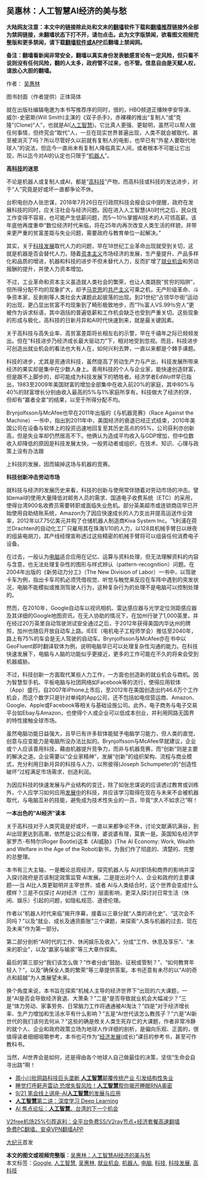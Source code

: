  <h2>吴惠林：人工智慧AI经济的美与愁</h2> <p class="notice"><b>大陆网友注意：本文中的链接除此处和文末的<a href="https://github.com/bannedbook/fanqiang" >翻墙</a>软件下载和<a href="https://github.com/killgcd/justmysocks/blob/master/README.md">翻墙推荐</a>链接外全部为禁网链接，未翻墙状态下打不开，请勿点击。此为文字版禁闻，欲看图文视频完整版和更多禁闻，请下载<a href="https://github.com/bannedbook/fanqiang">翻墙软件或APP</a>后翻墙上禁闻网。</p><p>备注：翻墙看新闻非常安全，翻墙以真实身份发表敏感言论有一定风险，但只看不说则没有任何风险，翻的人太多，政府管不过来，也不管。信息自由是天赋人权，请放心大胆的翻墙。</b></p>  <div class="entry"> <p>作者： <a href="https://www.bannedbook.org/bnews/tag/%e5%90%b4%e6%83%a0%e6%9e%97/" class="st_tag internal_tag" rel="tag" title="标签 吴惠林 下的日志">吴惠林</a></p> <p id="conimg">图书封面（作者提供）正体简体</p> <p>就在出版社编辑电邀为本书写推荐序的同时，很的，HBO频道正播映李安导演、威尔･史密斯(Will Smith)主演的《双子杀手》，赤裸裸的推出“复制人”或“克隆”(Clone)“人”，也就是AI(<a href="https://www.bannedbook.org/bnews/tag/%E4%BA%BA%E5%B7%A5%E6%99%BA%E6%85%A7/" class="st_tag internal_tag" rel="tag" title="标签 人工智慧 下的日志">人工智慧</a>)。它比真人更强、更聪明，虽然可以帮人做任何事情，但终究会“取代”人，一旦在现实世界普遍出现，人类不就会被取代、甚至被消灭了吗？所以尽管好久以前就有复制人的电影，也早已有“外星人要取代地球人”的说法，但迄今一直尚未有复制人降临真实人间，或者根本不可能让它出现，所以迄今对AI的认定也只限于“<a href="https://www.bannedbook.org/bnews/tag/%e6%9c%ba%e5%99%a8%e4%ba%ba/" class="st_tag internal_tag" rel="tag" title="标签 机器人 下的日志">机器人</a>”。</p> <p><strong>高<a href="https://www.bannedbook.org/bnews/tag/%E7%A7%91%E6%8A%80/" class="st_tag internal_tag" rel="tag" title="标签 科技 下的日志">科技</a>的迷思</strong></p> <p>不论是机器人或复制人或AI，都是“<a href="https://www.bannedbook.org/bnews/tag/%e9%ab%98%e7%a7%91%e6%8a%80/" class="st_tag internal_tag" rel="tag" title="标签 高科技 下的日志">高科技</a>”产物，而高科技或科技的发达进步，对于“人”究竟是好或坏一直都争论不休。</p> <p>台积电创办人张忠谋，2018年7月26日在行政院科技会报会议中提醒，政府在发展科技的同时，应关注社会与经济问题。因在进入人工智慧(AI)时代之后，民众找工作变得不容易，也可能产生低薪问题，而5～10％掌握AI技术的人可领高薪。该年底他再度重申“数位经济时代来临，将在25年内再次改变人类生活的样貌，并带来更严重的贫富差距与失业问题，需要政府与教育单位一起解决。”</p> <p>其实，关于<a href="https://www.bannedbook.org/bnews/tag/%E7%A7%91%E6%8A%80%E5%8F%91%E5%B1%95/" class="st_tag internal_tag" rel="tag" title="标签 科技发展 下的日志">科技发展</a>取代人力的问题，早在18世纪工业革命出现就受到关切，这就是机器是否会替代人力。随着<span class='wp_keywordlink'><a href="https://www.bannedbook.org/forum2/topic920.html" title="资本主义与自由" target="_blank">资本主义</a></span>市场经济的发展，生产量提升、产品多样化和品质的增进，机器和科技的进步不但未替代人力，反而扩增了<a href="https://www.bannedbook.org/bnews/tag/%E5%B0%B1%E4%B8%9A%E6%9C%BA%E4%BC%9A/" class="st_tag internal_tag" rel="tag" title="标签 就业机会 下的日志">就业机会</a>和劳动报酬的提升，并使人力资本增加。</p>  <p>不过，工业革命和资本主义虽造就人类社会的繁荣，也让人类跳脱“贫穷的陷阱”，但所得分配不均的现象扩大，却予<span class='wp_keywordlink'><a href="https://www.bannedbook.org/forum2/topic105.html" title="《马克思的成魔之路》" target="_blank">马克思</a></span>的<span class='wp_keywordlink'><a href="https://www.bannedbook.org/forum2/topic6177.html" title="《共产主义的终极目的》" target="_blank">共产主义</a></span>可乘之机，无产阶级革命、斗争资本家，反剥削等人类社会大课题此起彼落的出现。到21世纪“占领华尔街”运动的出现，更凸显出贫富不均现象到了畸形极致地步，而“1％富人VS.99％穷人”更被作为诉求标语，其中涵括的普遍低薪和工作机会缺乏也受到严重关切。这些现象的形成与极化，高科技的日新月异和AI时代快速到来，就是最关键因素。</p> <p>关于高科技与高失业率、高贫富差距将长相左右的示警，早在千禧年之际已频频发出。但在“科技进步乃经济成长最大驱动力”下，相对地受到忽视。而且，科技进步可创造出就业机会的看法也大有人在，如何兴利去弊，一直以来都是个棘手课题。</p> <p>科技的进步，尤其是资通讯科技，虽然提高了劳动生产力与产出，科技发展所带来经济的果实却是集中在少数人身上。善用科技的个人与企业家，能快速创造财富，但是跟不上脚步的，却可能成为科技发展下的牺牲者。经济学者EdWolff早已指出，1983至2009年美国财富的增加全部集中在收入前20%的家庭，其中80%与40%的财富增长分别由收入最高的5%与1%家庭所享有。科技做大了经济的饼，但却有“赢者全拿”的结果，以至于所得分配不均。</p> <p>Brynjolfsson与McAfee也早在2011年出版的《与机器竞赛》（Race Against the Machine）一书中，指出到2011年中，美国经济的衰退已经正式结束，2010年美国公司在设备与软体上的投资迅速地回复至其历史高点的95%，公司获利亦创新高，但是失业率却仍然居高不下。他俩认为造成平均收入与GDP增加，但中位数收入却降低的原因是科技发展太快，一般劳动者或组织，在技术、知识、心理与政策上没有办法跟</p> <p>上科技的发展，因而输掉这场与机器的竞赛。</p> <p><strong>科技创新冲击劳动市场</strong></p> <p>就科技与经济的发展历史来看，科技的创新与使用常伴随着对劳动市场的冲击。譬如email的使用大量降低对邮务人员的需求、国道电子收费系统（ETC）的采用，使得台湾900名收费员需要转职或面临失业危机。部分英美超市或连锁商店早已开始使用自助结账系统，Amazon为了因应快速成长的人力支出并提高运送作业效率，2012年以7.75亿美元并购了仓储机器人制造商Kiva System Inc。飞利浦在荷兰Drachten的自动化工厂只雇用其在珠海1/10的人力，以128具机械手臂日以继夜的组装电胡刀，其产线经理宣称透过这些精密的机械手臂将可以组装任何消费电子设备。</p>  <p>在过去，一般认为<a href="https://www.bannedbook.org/bnews/tag/%e7%94%b5%e8%84%91/" class="st_tag internal_tag" rel="tag" title="标签 电脑 下的日志">电脑</a>适合应用在记忆、运算与资料处理，但无法理解资料的内容与含意，也无法处理复杂性的图形与样式辨认（pattern-recognition）问题。在2004年出版的《新劳动力分工》（The New Division of Labor）一书中，以驾驶卡车为例，指出卡车司机必须凭借视觉、听觉与触觉来反应在车阵中遇到的突发状况，电脑不能模拟或推测驾驶人行为，这种复杂行为的处理不是电脑可以控制处理的。</p> <p>然而，在2010年，Google自动车以视讯相机、雷达感应器与光学定位测距感应器及其详细的Google地图资讯，在无人协助的情况下，在加州行驶了1,000英里，并在经过20万英里自动驾驶测试安全通过之后，于2012年获得美国内华达州的牌照，加州也随后开放自动车上路。IEEE（电机电子工程师学会）推估至2040年，路上有75%的车会是无人驾驶的自动车。Brynjolfsson与McAfee亦在书中以GeoFluent即时翻译软体为例，说明电脑早已可以处理复杂性沟通的能力。在科技快速发展下，电脑与人脑的功能似乎更接近，更多的工作可能在不久的将来会受到机器威胁。</p> <p>不过，科技创新一方面取代某些人力工作，一方面也创造新的就业机会与商机。因为智慧型手机、平板电脑与社团网络如Facebook等的流行，使得应用软体（App）盛行。自2007年iPhone上市后，至2012年在美国创造出约46.6万个工作机会，而这个数字只是针对单纯的App公司，还不包括如电信营运商、Amazon、Google、Apple或Facebook等相关与基础设施公司。此外，电子商务与电子交易平台如Ebay与Amazon，也使得个人或企业可以低成本创业，并利用网路无国界的特性接触全球市场。</p> <p>虽然电脑功能日益强大，且早已有许多软体能赋予电脑学习能力，但人类的直觉、创意与应变能力是电脑所没办法比拟的。Brynjolfsson与McAfee早就建议，企业或个人应该善用科技，藉由机器提升竞争力，而非与机器竞赛，而“创新”则是主要的解决之道。企业需要以“企业家精神”，发展“创新”的组织架构、流程与商业模式，充分利用日新月异的科技与人力，以熊彼得(Joseph Schumpeter)的“创造性破坏”过程满足市场需求，创造利润。</p> <p>为因应科技的快速发展与产业结构的变迁，除了如张忠谋说的应该透过教育或训练外，个人应学习如何应用<span class='wp_keywordlink'><a href="https://www.bannedbook.org/forum11/topic335.html" title="禁片：发展中出现的问题，只能靠发展解决？" target="_blank">发展中</a></span>的科技，并应该学习取得在现在与未来不会被机器取代，与电脑互补的技能，避免成为技术性失业的一员，毕竟“求人不如求己”啊！</p> <p><strong>一本出色的“AI经济”读本</strong></p> <p>关于高科技对于人类究竟是好或坏，一直以来都争论不休，讨论文献满坑满谷，到AI出现更达到高潮，依然是公说公有理，婆说婆有理，莫衷一是。英国知名经济学家罗杰･布特尔(Roger Bootle)这本《AI威胁》(The AI Economy: Work, Wealth and Welfare in the Age of the Robot)新书，为我们作了彻底的、清楚的、完整的总整理。</p>  <p>本书有三大主轴，一是概论总观经济，探究机器人与 AI对职场和商界的影响并深入探讨政府是否该制定政策监管 AI发展。二是提出对个人、企业和政府的主要课题──当 AI比人类更聪明并主宰世界、或者 AI与人类结合时，这个世界会变成什么模样？三是不仅探讨 AI对经济（工作）层面影响，更深入探讨对日常生活（休闲、娱乐）引起的问题，如隐私规范、道德伦理。</p> <p>作者以“机器人时代来临”揭开序幕，接着以三章分就“人类的进化史”、“这次会不同吗？”以及“就业、成长及通货膨胀”三个课题，来探索“人类与机器的过去、现在及未来”作为第一部分。</p> <p>第二部分剖析“AI时代的工作、休闲娱乐及收入”，分成“工作、休息及享乐”、“未来的职业”，以及“嬴家与输家”等三大章作探索。</p> <p>最后的第三部分“我们该怎么做？”作者分由“鼓励、征税或管制？”、“如何教育年轻人？”，以及“确保全人类的繁荣”等三章提供答案。本书还意有未尽的以“AI的奇点和超越”为人类展望未来。</p> <p>换个角度来说，本书旨在探索“机械人主导的经济世界下”出现的六大课题，一是“AI是否会导致经济衰退、大萧条？”二是“是否导致就业机会大幅减少？”三是“体力劳动、家事劳务、日常脑力工作将通通被AI淘汰？”四是“对于经济增长率、生产力增加和生活水平有什么影响？”五是“AI世代该怎么教孩子？”六是“AI新世代的我们该何去何从？”这些的确是攸关人类生死存亡的大课题，作者非常冷静的就个人、企业和政府政策立场为地球人作详细的剖析，是偏向乐观、正面的，很值得读者细细咀嚼参考，本书也可作为“<span class='wp_keywordlink'><a href="https://www.bannedbook.org/forum2/topic869.html" title="宪政、法治和经济发展——走向市场经济的制度保障" target="_blank">经济发展</a></span>(成长)”课目的参考书，甚至可作教科书。</p> <p>当然，AI世界会是如何，还是得由各个地球人自己做最佳的决策，坚信“生命会自寻出路”啊！</p> <ul class='op-related-articles' title='相关阅读'> <li><a href='https://www.bannedbook.org/bnews/finance/20201112/1429717.html' target='_blank'>周小川批网路科技巨头垄断 <b>人工智慧</b>颠覆传统产业 引发结构性失业</a></li> <li><a href='https://www.bannedbook.org/bnews/health/20200921/1400268.html' target='_blank'>睡觉打呼鼾声雷动 恐增失智风险！<b>人工智慧</b>帮你揭开睡眠RNA奥密</a></li> <li><a href='https://www.bannedbook.org/bnews/taiwannews/20200910/1393900.html' target='_blank'>9/21 笔会线上讲座-AI<b>人工智慧</b>的发展与应用</a></li> <li><a href='https://www.bannedbook.org/bnews/taiwannews/20191115/1232555.html' target='_blank'><b>人工智慧</b>第二讲：深度学习 Deep Learning</a></li> <li><a href='https://www.bannedbook.org/bnews/taiwannews/20191115/1232550.html' target='_blank'>AI 焦点论坛：<b>人工智慧</b>、台湾的下一个机会</a></li> </ul> <p class="texttj"> <a href="https://www.bannedbook.org/forum23/topic22702.html" target="_blank">V2free机场25%引荐返利：全平台免费SS/V2ray节点+经济套餐高速翻墙</a><br/> <a href="https://github.com/bannedbook/fanqiang/wiki/%E7%A6%81%E9%97%BB%E7%BD%91%E5%AE%89%E5%8D%93%E7%BF%BB%E5%A2%99%E6%96%B0%E9%97%BBAPP" target="_blank">免费PC翻墙、安卓VPN翻墙APP</a></p><p><span class='wp_keywordlink_affiliate'><a href="http://www.epochtimes.com/" title="大纪元" target="_blank">大纪元</a></span>首发</p> <a name='sharetosocial'></a>       <div><b>本文的图文或视频完整版</b>：<a href='https://www.bannedbook.org/bnews/comments/20201224/1453983.html'>吴惠林：人工智慧AI经济的美与愁</a></div>  </div><!--END ENTRY--> <div class="postfooter"> <div>本文标签：<a href="https://www.bannedbook.org/bnews/tag/google/" rel="tag">Google</a>, <a href="https://www.bannedbook.org/bnews/tag/%E4%BA%BA%E5%B7%A5%E6%99%BA%E6%85%A7/" rel="tag">人工智慧</a>, <a href="https://www.bannedbook.org/bnews/tag/%e5%90%b4%e6%83%a0%e6%9e%97/" rel="tag">吴惠林</a>, <a href="https://www.bannedbook.org/bnews/tag/%E5%B0%B1%E4%B8%9A%E6%9C%BA%E4%BC%9A/" rel="tag">就业机会</a>, <a href="https://www.bannedbook.org/bnews/tag/%e6%9c%ba%e5%99%a8%e4%ba%ba/" rel="tag">机器人</a>, <a href="https://www.bannedbook.org/bnews/tag/%e7%94%b5%e8%84%91/" rel="tag">电脑</a>, <a href="https://www.bannedbook.org/bnews/tag/%E7%A7%91%E6%8A%80/" rel="tag">科技</a>, <a href="https://www.bannedbook.org/bnews/tag/%E7%A7%91%E6%8A%80%E5%8F%91%E5%B1%95/" rel="tag">科技发展</a>, <a href="https://www.bannedbook.org/bnews/tag/%e9%ab%98%e7%a7%91%e6%8a%80/" rel="tag">高科技</a></div>  </div><!--END POSTFOOTER--> 